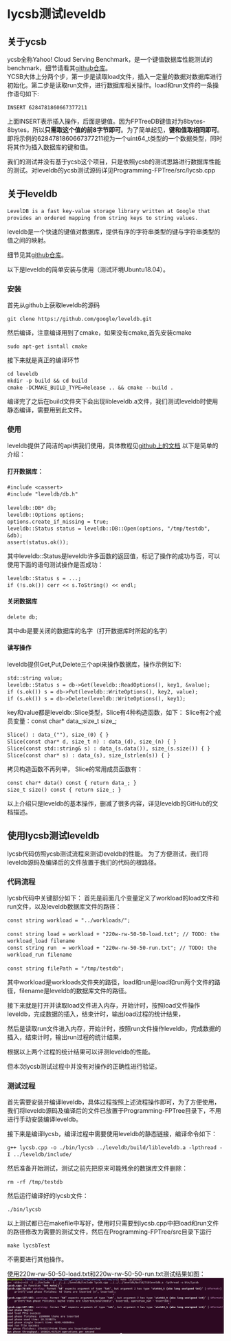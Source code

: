 # lycsb测试leveldb

## 关于ycsb
ycsb全称Yahoo! Cloud Serving Benchmark，是一个键值数据库性能测试的benchmark，细节请看其[github仓库](https://github.com/brianfrankcooper/YCSB)。  
YCSB大体上分两个步，第一步是读取load文件，插入一定量的数据对数据库进行初始化。第二步是读取run文件，进行数据库相关操作。load和run文件的一条操作语句如下:
```
INSERT 6284781860667377211
```
上面INSERT表示插入操作，后面是键值。因为FPTreeDB键值对为8bytes-8bytes，所以**只需取这个值的前8字节即可**。为了简单起见，**键和值取相同即可**。
即将示例的6284781860667377211视为一个uint64_t类型的一个数据类型，同时将其作为插入数据库的键和值。

我们的测试并没有基于ycsb这个项目，只是依照ycsb的测试思路进行数据库性能的测试。对leveldb的ycsb测试源码详见Programming-FPTree/src/lycsb.cpp

## 关于leveldb
```
LevelDB is a fast key-value storage library written at Google that provides an ordered mapping from string keys to string values.
```

leveldb是一个快速的键值对数据库，提供有序的字符串类型的键与字符串类型的值之间的映射。

细节见其[github仓库](https://github.com/google/leveldb)。

以下是leveldb的简单安装与使用（测试环境Ubuntu18.04）。

### 安装
首先从github上获取leveldb的源码
```
git clone https://github.com/google/leveldb.git
```
然后编译，注意编译用到了cmake，如果没有cmake,首先安装cmake
```
sudo apt-get isntall cmake
```
接下来就是真正的编译环节
```
cd leveldb
mkdir -p build && cd build
cmake -DCMAKE_BUILD_TYPE=Release .. && cmake --build .
```

编译完了之后在build文件夹下会出现libleveldb.a文件，我们测试leveldb时使用静态编译，需要用到此文件。

### 使用
leveldb提供了简洁的api供我们使用，具体教程见[github上的文档](https://github.com/google/leveldb/blob/master/doc/index.md)
以下是简单的介绍：
#### 打开数据库：
```
#include <cassert>
#include "leveldb/db.h"

leveldb::DB* db;
leveldb::Options options;
options.create_if_missing = true;
leveldb::Status status = leveldb::DB::Open(options, "/tmp/testdb", &db);
assert(status.ok());
```
其中leveldb::Status是leveldb许多函数的返回值，标记了操作的成功与否，可以使用下面的语句测试操作是否成功：
```
leveldb::Status s = ...;
if (!s.ok()) cerr << s.ToString() << endl;
```

#### 关闭数据库
```
delete db;
```
其中db是要关闭的数据库的名字（打开数据库时所起的名字）

#### 读写操作
leveldb提供Get,Put,Delete三个api来操作数据库，操作示例如下:
```
std::string value;
leveldb::Status s = db->Get(leveldb::ReadOptions(), key1, &value);
if (s.ok()) s = db->Put(leveldb::WriteOptions(), key2, value);
if (s.ok()) s = db->Delete(leveldb::WriteOptions(), key1);
```
key和value都是leveldb::Slice类型，Slice有4种构造函数，如下：
Slice有2个成员变量：const char* data_;size_t size_;
```
Slice() : data_(""), size_(0) { }
Slice(const char* d, size_t n) : data_(d), size_(n) { }
Slice(const std::string& s) : data_(s.data()), size_(s.size()) { }
Slice(const char* s) : data_(s), size_(strlen(s)) { }
```
拷贝构造函数不再列举，
Slice的常用成员函数有：
```
const char* data() const { return data_; }
size_t size() const { return size_; }
```

以上介绍只是leveldb的基本操作，删减了很多内容，详见leveldb的GitHub的文档描述。


## 使用lycsb测试leveldb
lycsb代码仿照ycsb测试流程来测试leveldb的性能。
为了方便测试，我们将leveldb源码及编译后的文件放置于我们的代码的根路径。

### 代码流程
lycsb代码中关键部分如下：
首先是前面几个变量定义了workload的load文件和run文件，以及leveldb数据库文件的路径：
```
const string workload = "../workloads/";

const string load = workload + "220w-rw-50-50-load.txt"; // TODO: the workload_load filename
const string run  = workload + "220w-rw-50-50-run.txt"; // TODO: the workload_run filename

const string filePath = "/tmp/testdb";
```
其中workload是workloads文件夹的路径，load和run是load和run两个文件的路径，filename是leveldb的数据库文件的路径。

接下来就是打开并读取load文件进入内存，开始计时，按照load文件操作leveldb，完成数据的插入，结束计时，输出load过程的统计结果，

然后是读取run文件进入内存，开始计时，按照run文件操作leveldb，完成数据的插入，结束计时，输出run过程的统计结果，

根据以上两个过程的统计结果可以评测leveldb的性能。

但本次lycsb测试过程中并没有对操作的正确性进行验证。

### 测试过程
首先需要安装并编译leveldb，具体过程按照上述流程操作即可，为了方便使用，我们将leveldb源码及编译后的文件已放置于Programming-FPTree目录下，不用进行手动安装编译leveldb。

接下来是编译lycsb，编译过程中需要使用leveldb的静态链接，编译命令如下：
```
g++ lycsb.cpp -o ./bin/lycsb ../leveldb/build/libleveldb.a -lpthread -I ../leveldb/include/
```

然后准备开始测试，测试之前先把原来可能残余的数据库文件删除：
```
rm -rf /tmp/testdb
```

然后运行编译好的lycsb文件：
```
./bin/lycsb
```

以上测试都已在makefile中写好，使用时只需要到lycsb.cpp中把load和run文件的路径修改为需要的测试文件，然后在Programming-FPTree/src目录下运行
```
make lycsbTest
```
不需要进行其他操作。

使用220w-rw-50-50-load.txt和220w-rw-50-50-run.txt测试结果如图：
![](./picture/lycsb_test_220w_rw_50_50.png)